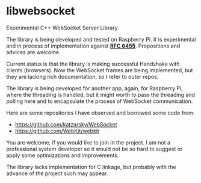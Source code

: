 libwebsocket
============

Experimental C++ WebSocket Server Library


The library is being developed and tested on Raspberry Pi. It is experimental and in process of implementation against [**RFC 6455**](http://tools.ietf.org/html/rfc6455). Propositions and advices are welcome.

Current status is that the library is making successful Handshake with clients (browsers). Now the WebSocket frames are being implemented, but they are lacking rich documentation, so I refer to outer repos.

The library is being developed for another app, again, for Raspberry Pi, where the threading is handled, but it might worth to pass the threading and polling here and to encapsulate the process of WebSocket communication.

Here are some repositories I have observed and borrowed some code from:

* https://github.com/katzarsky/WebSocket
* https://github.com/WebKit/webkit

You are welcome, if you would like to join in the project. I am not a professional system developer so it would not be so hard to suggest or apply some optimizations and improvements.

The library lacks implementation for C linkage, but probably with the advance of the project such may appear.
